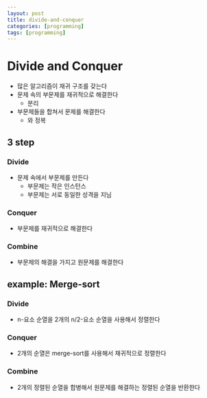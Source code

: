 ```yaml
---
layout: post
title: divide-and-conquer
categories: [programming]
tags: [programming]
---
```


# Divide and Conquer
- 많은 알고리즘이 재귀 구조를 갖는다
- 문제 속의 부문제를 재귀적으로 해결한다
   - 분리
- 부문제들을 합쳐서 문제를 해결한다
   - 와 정복

## 3 step

### Divide
- 문제 속에서 부문제를 만든다
    - 부문제는 작은 인스턴스
    - 부문제는 서로 동일한 성격을 지님

### Conquer
- 부문제를 재귀적으로 해결한다

### Combine
- 부문제의 해결을 가지고 원문제를 해결한다


## example: Merge-sort

### Divide
- n-요소 순열을 2개의 n/2-요소 순열을 사용해서 정렬한다

### Conquer
- 2개의 순열은 merge-sort를 사용해서 재귀적으로 정렬한다

### Combine
- 2개의 정렬된 순열을 합병해서 원문제를 해결하는 정렬된 순열을 반환한다
